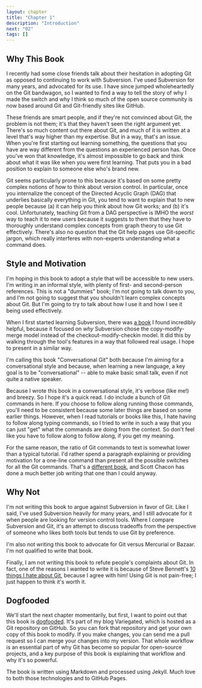 ```yaml
---
layout: chapter
title: "Chapter 1"
description: "Introduction"
next: "02"
tags: []
---
```


Why This Book
-------------

I recently had some close friends talk about their hesitation in adopting Git as
opposed to continuing to work with Subversion. I've used Subversion for many
years, and advocated for its use. I have since jumped wholeheartedly on the
Git bandwagon, so I wanted to find a way to tell the story of why I made the
switch and why I think so much of the open source community is now based around
Git and Git-friendly sites like GitHub.

These friends are smart people, and if they're not convinced about Git, the problem
is not them; it's that they haven't seen the right argument yet. There's so
much content out there about Git, and much of it is written at a level that's
way higher than my expertise. But in a way, that's an issue. When you're first
starting out learning something, the questions that you have are way different
from the questions an experienced person has. Once you've won that knowledge,
it's almost impossible to go back and think about what it was like when you
were first learning. That puts you in a bad position to explain to someone else
who's brand new.

Git seems particularly prone to this because it's based on some pretty complex notions
of how to think about version control. In particular, once you internalize the concept 
of the Directed Acyclic Graph (DAG) that underlies basically everything in Git, you tend
to want to explain that to new people because (a) it can help you think about how Git works;
and (b) it's cool. Unfortunately, teaching Git from a DAG perspective is IMHO the *worst*
way to teach it to new users because it suggests to them that they have to thoroughly
understand complex concepts from graph theory to use Git effectively. There's also no
question that the Git help pages use Git-specific jargon, which really interferes with
non-experts understanding what a command does.

Style and Motivation
--------------------

I'm hoping in this book to adopt a style that will be accessible to new users.
I'm writing in an informal style, with plenty of first- and second-person
references.  This is not a "dummies" book; I'm not going to talk down to you,
and I'm not going to suggest that you shouldn't learn complex concepts about
Git. But I'm going to try to talk about how I use it and how I see it being
used effectively.

When I first started learning Subversion, there was [a book][svnbook] I found incredibly
helpful, because it focused on *why* Subversion chose the copy-modify-merge model instead
of the checkout-modify-checkin model. It did this by walking through the tool's features
in a way that followed real usage. I hope to present in a similar way.

[svnbook]:http://svnbook.red-bean.com/

I'm calling this book "Conversational Git" both because I'm aiming for a conversational
style and because, when learning a new language, a key goal is to be "conversational" --
able to make basic small talk, even if not quite a native speaker.

Because I wrote this book in a conversational style, it's verbose (like me!) and breezy.
So I hope it's a quick read. I do include a bunch of Git commands in here. If you choose
to follow along running those commands, you'll need to be consistent because some
later things are based on some earlier things. However, when I read tutorials or books
like this, I hate having to follow along typing commands, so I tried to write
in such a way that you can just "get" what the commands are doing from the
context. So don't feel like you have to follow along to follow along, if you
get my meaning.

For the same reason, the ratio of Git commands to text is somewhat lower than
a typical tutorial. I'd rather spend a paragraph explaining or providing
motivation for a one-line command than present all the possible switches
for all the Git commands. That's a [different book][progit], and Scott Chacon 
has done a much better job writing that one than I could anyway.

[progit]:http://git-scm.com/book

Why Not
-------

I'm not writing this book to argue against Subversion in favor of Git. Like I
said, I've used Subversion heavily for many years, and I still advocate for it
when people are looking for version control tools. Where I compare Subversion and
Git, it's an attempt to discuss tradeoffs from the perspective of someone who
likes both tools but tends to use Git by preference.

I'm also not writing this book to advocate for Git versus Mercurial or Bazaar.
I'm not qualified to write that book.

Finally, I am not writing this book to refute people's complaints about Git. In
fact, one of the reasons I wanted to write it is because of Steve Bennett's [10
things I hate about Git][bennett], because I agree with him! Using Git is not
pain-free; I just happen to think it's worth it.

[bennett]:http://steveko.wordpress.com/2012/02/24/10-things-i-hate-about-git/

Dogfooded
---------

We'll start the next chapter momentarily, but first, I want to point out that this
book is [dogfooded][]. It's part of my blog Variegated, which is hosted as a Git
repository on GitHub. So you can fork that repository and get your own copy of
this book to modify. If you make changes, you can send me a pull request so I
can merge your changes into my version. That whole workflow is an essential part
of why Git has become so popular for open-source projects, and a key purpose of this
book is explaining that workflow and why it's so powerful.

The book is written using Markdown and processed using Jekyll. Much love to both
those technologies and to GitHub Pages.

[dogfooded]:http://en.wikipedia.org/wiki/Eating_your_own_dog_food

